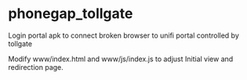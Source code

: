 phonegap_tollgate
=================

Login portal apk to connect broken browser to unifi portal controlled by tollgate


Modify www/index.html and www/js/index.js to adjust Initial view and redirection page.